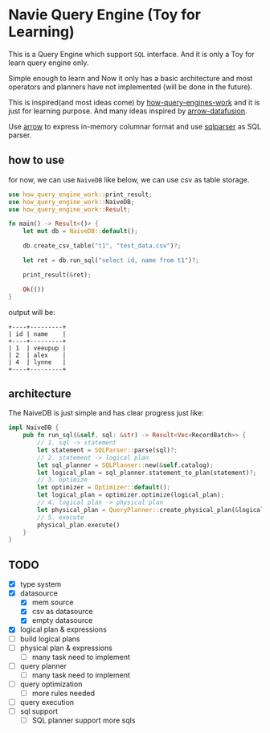 # Navie Query Engine (Toy for Learning)

This is a Query Engine which support `SQL` interface. And it is only a Toy for learn query engine only. 

Simple enough to learn and Now it only has a basic architecture and most operators and planners have not implemented (will be done in the future).

This is inspired(and most ideas come) by [how-query-engines-work](https://github.com/andygrove/how-query-engines-work) and it is just for learning purpose. And many ideas inspired by [arrow-datafusion](https://github.com/apache/arrow-datafusion).

Use [arrow](https://github.com/apache/arrow-rs) to express in-memory columnar format and use [sqlparser](https://github.com/sqlparser-rs/sqlparser-rs) as SQL parser.

## how to use

for now, we can use `NaiveDB` like below, we can use csv as table storage.

```rust
use how_query_engine_work::print_result;
use how_query_engine_work::NaiveDB;
use how_query_engine_work::Result;

fn main() -> Result<()> {
    let mut db = NaiveDB::default();

    db.create_csv_table("t1", "test_data.csv")?;

    let ret = db.run_sql("select id, name from t1")?;

    print_result(&ret);

    Ok(())
}
```

output will be:

```
+----+---------+
| id | name    |
+----+---------+
| 1  | veeupup |
| 2  | alex    |
| 4  | lynne   |
+----+---------+
```

## architecture

The NaiveDB is just simple and has clear progress just like:

```rust
impl NaiveDB {
    pub fn run_sql(&self, sql: &str) -> Result<Vec<RecordBatch>> {
        // 1. sql -> statement
        let statement = SQLParser::parse(sql)?;
        // 2. statement -> logical plan
        let sql_planner = SQLPlanner::new(&self.catalog);
        let logical_plan = sql_planner.statement_to_plan(statement)?;
        // 3. optimize
        let optimizer = Optimizer::default();
        let logical_plan = optimizer.optimize(logical_plan);
        // 4. logical plan -> physical plan
        let physical_plan = QueryPlanner::create_physical_plan(&logical_plan)?;
        // 5. execute
        physical_plan.execute()
    }
}
```


## TODO

- [x] type system
- [x] datasource
    - [x] mem source
    - [x] csv as datasource
    - [x] empty datasource
- [x] logical plan & expressions
- [ ] build logical plans
- [ ] physical plan & expressions
    - [ ] many task need to implement
- [ ] query planner
    - [ ] many task need to implement
- [ ] query optimization
    - [ ] more rules needed
- [ ] query execution
- [ ] sql support
    - [ ] SQL planner support more sqls
